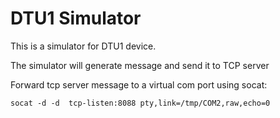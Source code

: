 DTU1 Simulator
=================
This is a simulator for DTU1 device.

The simulator will generate message and send it to TCP server

Forward tcp server message to a virtual com port using socat:
```
socat -d -d  tcp-listen:8088 pty,link=/tmp/COM2,raw,echo=0
``` 